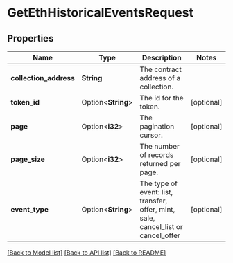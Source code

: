 # GetEthHistoricalEventsRequest

## Properties

Name | Type | Description | Notes
------------ | ------------- | ------------- | -------------
**collection_address** | **String** | The contract address of a collection. | 
**token_id** | Option<**String**> | The id for the token. | [optional]
**page** | Option<**i32**> | The pagination cursor. | [optional]
**page_size** | Option<**i32**> | The number of records returned per page. | [optional]
**event_type** | Option<**String**> | The type of event: list, transfer, offer, mint, sale, cancel_list or cancel_offer | [optional]

[[Back to Model list]](../README.md#documentation-for-models) [[Back to API list]](../README.md#documentation-for-api-endpoints) [[Back to README]](../README.md)


